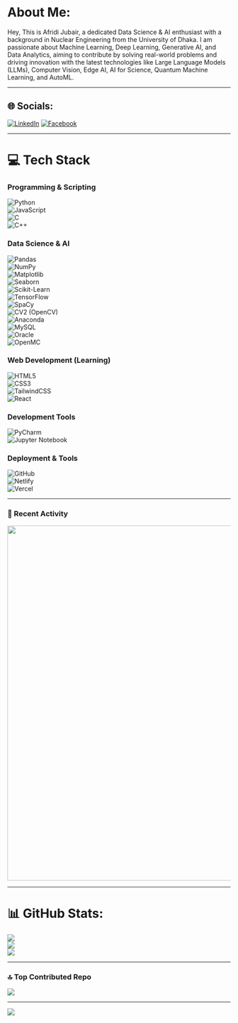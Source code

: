 # About Me:
Hey, This is Afridi Jubair, a dedicated Data Science & AI enthusiast with a background in Nuclear Engineering from the University of Dhaka. I am passionate about Machine Learning, Deep Learning, Generative AI, and Data Analytics, aiming to contribute by solving real-world problems and driving innovation with the latest technologies like Large Language Models (LLMs), Computer Vision, Edge AI, AI for Science, Quantum Machine Learning, and AutoML.

---

## 🌐 Socials:
[![LinkedIn](https://img.shields.io/badge/LinkedIn-%230077B5.svg?logo=linkedin&logoColor=white)](https://www.linkedin.com/in/afridi-jubair-310706341/) [![Facebook](https://img.shields.io/badge/Facebook-%231877F2.svg?logo=Facebook&logoColor=white)](https://www.facebook.com/jubair.afridi.09/) 

---

# 💻 Tech Stack

### **Programming & Scripting**
![Python](https://img.shields.io/badge/python-3670A0?style=for-the-badge&logo=python&logoColor=ffdd54)  
![JavaScript](https://img.shields.io/badge/javascript-%23323330.svg?style=for-the-badge&logo=javascript&logoColor=%23F7DF1E)  
![C](https://img.shields.io/badge/c-%2300599C.svg?style=for-the-badge&logo=c&logoColor=white)  
![C++](https://img.shields.io/badge/c++-%2300599C.svg?style=for-the-badge&logo=c%2B%2B&logoColor=white)  

### **Data Science & AI**
![Pandas](https://img.shields.io/badge/pandas-%23150458.svg?style=for-the-badge&logo=pandas&logoColor=white)  
![NumPy](https://img.shields.io/badge/numpy-%23013243.svg?style=for-the-badge&logo=numpy&logoColor=white)  
![Matplotlib](https://img.shields.io/badge/matplotlib-%23ffffff.svg?style=for-the-badge&logo=matplotlib&logoColor=black)  
![Seaborn](https://img.shields.io/badge/seaborn-%230076a8.svg?style=for-the-badge&logo=seaborn&logoColor=white)  
![Scikit-Learn](https://img.shields.io/badge/scikit--learn-%23F7931E.svg?style=for-the-badge&logo=scikit-learn&logoColor=white)  
![TensorFlow](https://img.shields.io/badge/TensorFlow-%23FF6F00.svg?style=for-the-badge&logo=TensorFlow&logoColor=white)  
![SpaCy](https://img.shields.io/badge/spaCy-%23000000.svg?style=for-the-badge&logo=spacy&logoColor=white)  
![CV2 (OpenCV)](https://img.shields.io/badge/OpenCV-%235C3EE8.svg?style=for-the-badge&logo=opencv&logoColor=white)  
![Anaconda](https://img.shields.io/badge/Anaconda-%2344A833.svg?style=for-the-badge&logo=anaconda&logoColor=white)  
![MySQL](https://img.shields.io/badge/mysql-4479A1.svg?style=for-the-badge&logo=mysql&logoColor=white)  
![Oracle](https://img.shields.io/badge/Oracle-F80000?style=for-the-badge&logo=oracle&logoColor=white)  
![OpenMC](https://img.shields.io/badge/OpenMC-%230074A8.svg?style=for-the-badge&logo=openmc&logoColor=white)  

### **Web Development (Learning)**
![HTML5](https://img.shields.io/badge/html5-%23E34F26.svg?style=for-the-badge&logo=html5&logoColor=white)  
![CSS3](https://img.shields.io/badge/css3-%231572B6.svg?style=for-the-badge&logo=css3&logoColor=white)  
![TailwindCSS](https://img.shields.io/badge/tailwindcss-%2338B2AC.svg?style=for-the-badge&logo=tailwind-css&logoColor=white)  
![React](https://img.shields.io/badge/react-%2320232a.svg?style=for-the-badge&logo=react&logoColor=%2361DAFB)  

### **Development Tools**
![PyCharm](https://img.shields.io/badge/PyCharm-%23000000.svg?style=for-the-badge&logo=pycharm&logoColor=white)  
![Jupyter Notebook](https://img.shields.io/badge/Jupyter-%23F37626.svg?style=for-the-badge&logo=jupyter&logoColor=white)  

### **Deployment & Tools**
![GitHub](https://img.shields.io/badge/GitHub-121013?style=for-the-badge&logo=github&logoColor=white)  
![Netlify](https://img.shields.io/badge/netlify-%23000000.svg?style=for-the-badge&logo=netlify&logoColor=#00C7B7)  
![Vercel](https://img.shields.io/badge/vercel-%23000000.svg?style=for-the-badge&logo=vercel&logoColor=white)  



---

### 📌 Recent Activity  
<p align="center">
  <img src="https://github-readme-activity-graph.vercel.app/graph?username=zubyr09&theme=github-dark&hide_border=true" width="800" />
</p>

---

# 📊 GitHub Stats:
![](https://github-readme-stats.vercel.app/api?username=zubyr09&theme=dark&hide_border=false&include_all_commits=false&count_private=false)<br/>
![](https://github-readme-streak-stats.herokuapp.com/?user=zubyr09&theme=dark&hide_border=false)<br/>
![](https://github-readme-stats.vercel.app/api/top-langs/?username=zubyr09&theme=dark&hide_border=false&include_all_commits=false&count_private=false&layout=compact)

---

### 🔝 Top Contributed Repo
![](https://github-contributor-stats.vercel.app/api?username=zubyr09&limit=5&theme=dark&combine_all_yearly_contributions=true)

---
[![](https://visitcount.itsvg.in/api?id=zubyr09&icon=0&color=0)](https://visitcount.itsvg.in)
